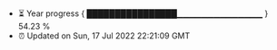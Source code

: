 - ⏳ Year progress { ████████████████▁▁▁▁▁▁▁▁▁▁▁▁▁▁ } 54.23 %
- ⏰ Updated on Sun, 17 Jul 2022 22:21:09 GMT

